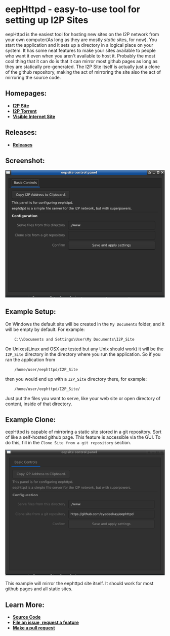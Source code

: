 eepHttpd - easy-to-use tool for setting up I2P Sites
====================================================

eepHttpd is the easiest tool for hosting new sites on the I2P network from your own
computer(As long as they are mostly *static* sites, for now). You start the application
and it sets up a directory in a logical place on your system. It has some neat features 
to make your sites available to people who want it even when you aren't available to
host it. Probably the most cool thing that it can do is that it can mirror most github
pages as long as they are statically pre-generated. The I2P Site itself is actually just
a clone of the github repository, making the act of mirroring the site also the act of
mirroring the source code.

Homepages:
----------

- **[I2P Site](http://tvndxxkxcstbtqfxg7iigco6bj22ff2y6jxikmk7wqkyadkhrd4a.b32.i2p/)**
- **[I2P Torrent](http://tvndxxkxcstbtqfxg7iigco6bj22ff2y6jxikmk7wqkyadkhrd4a.b32.i2p/eephttpd.torrent)**
- **[Visible Internet Site](https://eyedeekay.github.io/eephttpd)**

Releases:
---------

- **[Releases](https://github.com/eyedeekay/eephttpd/releases)**

Screenshot:
-----------

![Initial Setup Screen](eephttpd.png)

Example Setup:
--------------

On Windows the default site will be created in the `My Documents` folder, and it will be
empty by default. For example:

        C:\\Documents and Settings\User\My Documents\I2P_Site

On Unixes(Linux and OSX are tested but any Unix should work) it will be the `I2P_Site` directory
in the directory where you run the application. So if you ran the application from

        /home/user/eephttpd/I2P_Site

then you would end up with a `I2P_Site` directory there, for example:

        /home/user/eephttpd/I2P_Site/

Just put the files you want to serve, like your web site or open directory of content, inside
of that directory.

Example Clone:
--------------

eepHttpd is capable of mirroring a static site stored in a git repository. Sort of like
a self-hosted github page. This feature is accessible via the GUI. To do this, fill in the
`Clone Site from a git repository` section.

![Initial Clone Screen](eephttpd-clone.png)

This example will mirror the eephttpd site itself. It should work for most github pages and
all static sites.

Learn More:
-----------

- **[Source Code](https://github.com/eyedeekay/eephttpd)**
- **[File an issue, request a feature](https://github.com/eyedeekay/eephttpd/issues)**
- **[Make a pull request](https://github.com/eyedeekay/eephttpd/pulls)**
